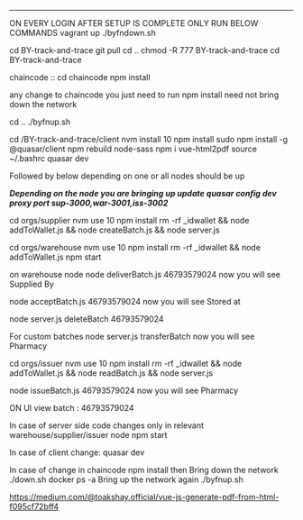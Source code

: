
**************************************
ON EVERY LOGIN AFTER SETUP IS COMPLETE ONLY RUN BELOW COMMANDS
vagrant up
./byfndown.sh

cd BY-track-and-trace 
git pull
cd ..
chmod -R 777 BY-track-and-trace
cd BY-track-and-trace

chaincode ::
cd chaincode
npm install

any change to chaincode you just need to run npm install need not bring down the network

cd ..
./byfnup.sh

cd /BY-track-and-trace/client
nvm install 10
npm install
sudo npm install -g  @quasar/client
npm rebuild node-sass
npm i vue-html2pdf
source ~/.bashrc
quasar dev

Followed by below depending on one or all nodes should be up

*****Depending on the node you are bringing up update quasar config dev proxy port sup-3000,war-3001,iss-3002*****

cd orgs/supplier
nvm use 10
npm install
rm -rf _idwallet && node addToWallet.js && node createBatch.js && node server.js

cd orgs/warehouse
nvm use 10
npm install
rm -rf _idwallet && node addToWallet.js 
npm start

on warehouse node
node deliverBatch.js 46793579024
now you will see Supplied By    

node acceptBatch.js 46793579024
now you will see Stored at

node server.js deleteBatch 46793579024

For custom batches 
node server.js transferBatch
now you will see Pharmacy



cd orgs/issuer
nvm use 10
npm install
rm -rf _idwallet && node addToWallet.js && node readBatch.js && node server.js

node issueBatch.js 46793579024
now you will see Pharmacy

ON UI view batch  : 46793579024

In case of server side code changes only in relevant warehouse/supplier/issuer node 
npm start


In case of client change:
quasar dev

In case of change in chaincode 
npm install
then Bring down the network
./down.sh
docker ps -a
Bring up the network again
./byfnup.sh


https://medium.com/@toakshay.official/vue-js-generate-pdf-from-html-f095cf72bff4